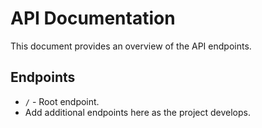 # API Documentation

This document provides an overview of the API endpoints.

## Endpoints

- `/` - Root endpoint.
- Add additional endpoints here as the project develops.